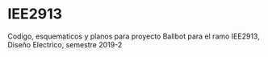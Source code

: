 # IEE2913
Codigo, esquematicos y planos para proyecto Ballbot para el ramo IEE2913, Diseño Electrico, semestre 2019-2
